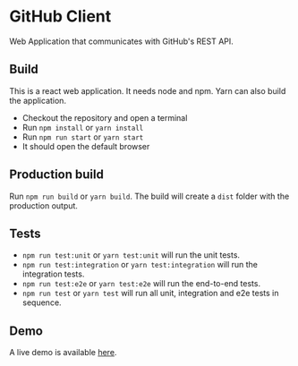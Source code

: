 # GitHub Client

Web Application that communicates with GitHub's REST API.

## Build
This is a react web application. It needs node and npm. Yarn can also build the application.
* Checkout the repository and open a terminal
* Run `npm install` or `yarn install`
* Run `npm run start` or `yarn start` 
* It should open the default browser

## Production build
Run `npm run build` or `yarn build`. The build will create a `dist` folder with the production output.

## Tests
* `npm run test:unit` or `yarn test:unit` will run the unit tests.
* `npm run test:integration` or `yarn test:integration` will run the integration tests.
* `npm run test:e2e` or `yarn test:e2e` will run the end-to-end tests.
* `npm run test` or `yarn test` will run all unit, integration and e2e tests in sequence.

## Demo
A live demo is available [here](https://xenodochial-mcnulty-4382ec.netlify.com/).